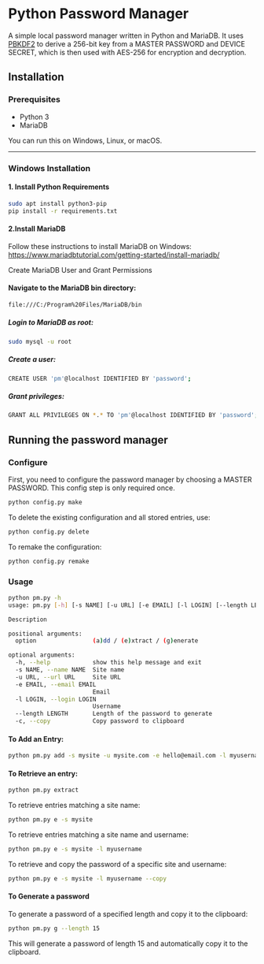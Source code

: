 # Python Password Manager

A simple local password manager written in Python and MariaDB. It uses [PBKDF2](https://en.wikipedia.org/wiki/PBKDF2) to derive a 256-bit key from a MASTER PASSWORD and DEVICE SECRET, which is then used with AES-256 for encryption and decryption.

## Installation

### Prerequisites

- Python 3
- MariaDB

You can run this on Windows, Linux, or macOS.

---

### Windows Installation

#### 1. Install Python Requirements

```bash
sudo apt install python3-pip
pip install -r requirements.txt
```

#### 2.Install MariaDB
Follow these instructions to install MariaDB on Windows: https://www.mariadbtutorial.com/getting-started/install-mariadb/

Create MariaDB User and Grant Permissions
#### Navigate to the MariaDB bin directory:
```bash
file:///C:/Program%20Files/MariaDB/bin
```

##### Login to MariaDB as root:
```bash
sudo mysql -u root
```
##### Create a user:
```bash
CREATE USER 'pm'@localhost IDENTIFIED BY 'password';
```

##### Grant privileges:
```bash
GRANT ALL PRIVILEGES ON *.* TO 'pm'@localhost IDENTIFIED BY 'password';
```
## Running the password manager

### Configure

First, you need to configure the password manager by choosing a MASTER PASSWORD. This config step is only required once.

```bash
python config.py make
```
To delete the existing configuration and all stored entries, use:
```bash
python config.py delete
```

To remake the configuration:

```bash
python config.py remake
```

### Usage
```bash
python pm.py -h
usage: pm.py [-h] [-s NAME] [-u URL] [-e EMAIL] [-l LOGIN] [--length LENGTH] [-c] option

Description

positional arguments:
  option                (a)dd / (e)xtract / (g)enerate

optional arguments:
  -h, --help            show this help message and exit
  -s NAME, --name NAME  Site name
  -u URL, --url URL     Site URL
  -e EMAIL, --email EMAIL
                        Email
  -l LOGIN, --login LOGIN
                        Username
  --length LENGTH       Length of the password to generate
  -c, --copy            Copy password to clipboard
```
#### To Add an Entry:
```bash
python pm.py add -s mysite -u mysite.com -e hello@email.com -l myusername
```

#### To Retrieve an entry:
```bash
python pm.py extract
```
To retrieve entries matching a site name:
```bash
python pm.py e -s mysite
```

To retrieve entries matching a site name and username:
```bash
python pm.py e -s mysite -l myusername
```
To retrieve and copy the password of a specific site and username:
```bash
python pm.py e -s mysite -l myusername --copy
```

#### To Generate a password
To generate a password of a specified length and copy it to the clipboard:

```bash
python pm.py g --length 15
```
This will generate a password of length 15 and automatically copy it to the clipboard.




